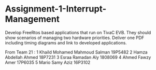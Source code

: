 # Assignment-1-Interrupt-Management
Develop FreeRtos based applications that run on TivaC EVB. They should show scenarios of managing two hardware priorities. Deliver one PDF including timing diagrams and link to developed applications.  

From Team 21 : 
1	 Khaild Mohamed Mahmoud Salman	 19P5482
2	 Hamza Abdellah Ahmed	         18P7231
3	 Esraa Ramadan Aly	             1808069
4	 Ahmed Fawzy Amer               17P6035
5	 Mario Samy Aziz	               16P3102
